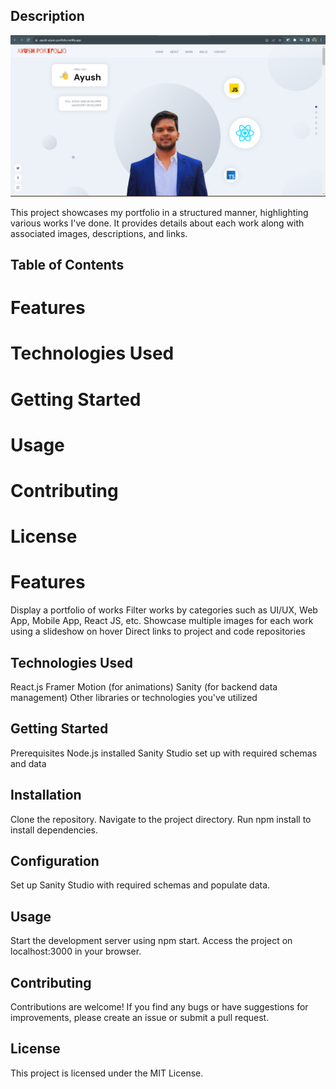 ## Description

![Ayush's Portfolio](image.png)

This project showcases my portfolio in a structured manner, highlighting various works I've done. It provides details about each work along with associated images, descriptions, and links.

## Table of Contents
# Features
# Technologies Used
# Getting Started
# Usage
# Contributing
# License
# Features
Display a portfolio of works
Filter works by categories such as UI/UX, Web App, Mobile App, React JS, etc.
Showcase multiple images for each work using a slideshow on hover
Direct links to project and code repositories
## Technologies Used
React.js
Framer Motion (for animations)
Sanity (for backend data management)
Other libraries or technologies you've utilized
## Getting Started
Prerequisites
Node.js installed
Sanity Studio set up with required schemas and data
## Installation
Clone the repository.
Navigate to the project directory.
Run npm install to install dependencies.
## Configuration
Set up Sanity Studio with required schemas and populate data.
## Usage
Start the development server using npm start.
Access the project on localhost:3000 in your browser.
## Contributing
Contributions are welcome! If you find any bugs or have suggestions for improvements, please create an issue or submit a pull request.

## License
This project is licensed under the MIT License.